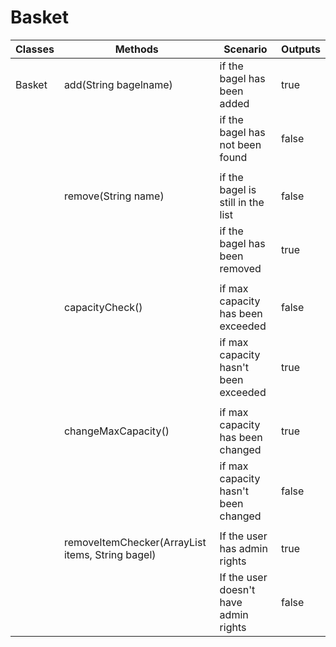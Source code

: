 # Basket

<!---
1.
As a member of the public,
So I can order a bagel before work,
I'd like to add a specific type of bagel to my basket.
----------------------------------------------------------------------------------------------
2.
As a member of the public,
So I can change my order,
I'd like to remove a bagel from my basket.
----------------------------------------------------------------------------------------------
3.
As a member of the public,
So that I can not overfill my small bagel basket
I'd like to know when my basket is full when I try adding an item beyond my basket capacity.
----------------------------------------------------------------------------------------------
4.
As a Bob's Bagels manager,
So that I can expand my business,
I’d like to change the capacity of baskets.
----------------------------------------------------------------------------------------------
5.
As a member of the public
So that I can maintain my sanity
I'd like to know if I try to remove an item that doesn't exist in my basket.
-->

| Classes | Methods                                                  | Scenario                              | Outputs |
|---------|----------------------------------------------------------|---------------------------------------|---------|
| Basket  | add(String bagelname)                                    | if the bagel has been added           | true    |
|         |                                                          | if the bagel has not been found       | false   |
|         |                                                          |                                       |         |
|         | remove(String name)                                      | if the bagel is still in the list     | false   |
|         |                                                          | if the bagel has been removed         | true    |
|         |                                                          |                                       |         |
|         | capacityCheck()                                          | if max capacity has been exceeded     | false   |
|         |                                                          | if max capacity hasn't been exceeded  | true    |
|         |                                                          |                                       |         |
|         | changeMaxCapacity()                                      | if max capacity has been changed      | true    |
|         |                                                          | if max capacity hasn't been changed   | false   |
|         |                                                          |                                       |         |
|         | removeItemChecker(ArrayList<String> items, String bagel) | If the user has admin rights          | true    |
|         |                                                          | If the user doesn't have admin rights | false   |


